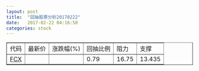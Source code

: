 ```yaml
---
layout: post
title:  "回抽股票分析20170222"
date:   2017-02-22 04:16:50
categories: stock
---
```

<script type="text/javascript">
var stockList = []
stockList.push('gb_fcx');
</script>
<table border="1">
 <tr>
 <td>代码</td>
 <td>最新价</td>
 <td>涨跌幅(%)</td>
 <td>回抽比例</td>
 <td>阻力</td>
 <td>支撑</td>
</tr>
  <tr id="fcx">
  <td><a href="http://stock.finance.sina.com.cn/usstock/quotes/FCX.html" target="_blank">FCX</a></td><td></td><td></td><td>0.79</td><td>16.75</td><td>13.435</td></tr>
</table>

